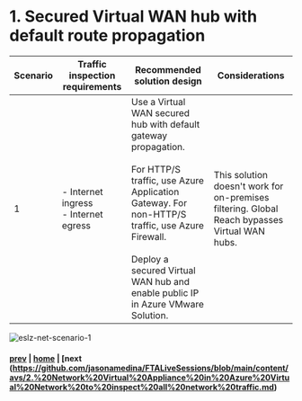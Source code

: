# 1. Secured Virtual WAN hub with default route propagation

| Scenario | Traffic inspection requirements | Recommended solution design | Considerations |
|---|----|---|---|
| 1 |  - Internet ingress <br> - Internet egress | Use a Virtual WAN secured hub with default gateway propagation. </br></br> For HTTP/S traffic, use Azure Application Gateway. For non-HTTP/S traffic, use Azure Firewall.</br></br> Deploy a secured Virtual WAN hub and enable public IP in Azure VMware Solution. | This solution doesn't work for on-premises filtering. Global Reach bypasses Virtual WAN hubs. |
  
![eslz-net-scenario-1](https://user-images.githubusercontent.com/97964083/216805269-ccdc8006-1202-4ab1-863a-f5d9b296863d.png)

#### [prev](https://github.com/jasonamedina/FTALive-Sessions/blob/main/content/avs/Traffic%20Inspection%20Requirements.md) | [home](./readme.md)  | [next (https://github.com/jasonamedina/FTALiveSessions/blob/main/content/avs/2.%20Network%20Virtual%20Appliance%20in%20Azure%20Virtual%20Network%20to%20inspect%20all%20network%20traffic.md)
